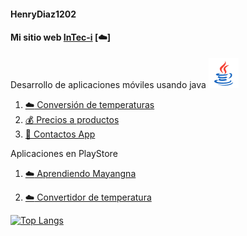 #### HenryDiaz1202


#### Mi sitio web [InTec-i](https://intec-120.web.app/) [:cloud:]


Desarrollo de aplicaciones móviles usando java
![](resources/java.png)

1. [:cloud: Conversión de temperaturas](https://github.com/HenryDiaz1202/TemperatureConverter.git)
2. [:moneybag: Precios a productos](https://github.com/HenryDiaz1202/PrecioProductos.git)
2. [:closed_book: Contactos App](https://github.com/HenryDiaz1202/wallip.git)
     
Aplicaciones en PlayStore

1. [:cloud: Aprendiendo Mayangna](https://play.google.com/store/apps/details?id=henry.mayangna)

1. [:cloud: Convertidor de temperatura](https://play.google.com/store/apps/details?id=com.henry.formulessolve)

<!--
![Anurag's GitHub stats](https://github-readme-stats.vercel.app/api?username=HenryDiaz1202&show_icons=true&theme=merko)
-->

[![Top Langs](https://github-readme-stats.vercel.app/api/top-langs/?username=HenryDiaz1202&layout=compact)](https://github.com/HenryDiaz1202/github-readme-stats)

